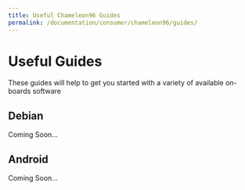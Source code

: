 ```yaml
---
title: Useful Chameleon96 Guides
permalink: /documentation/consumer/chameleon96/guides/
---
```

# Useful Guides

These guides will help to get you started with a variety of available on-boards software

## Debian

Coming Soon...

## Android

Coming Soon...
